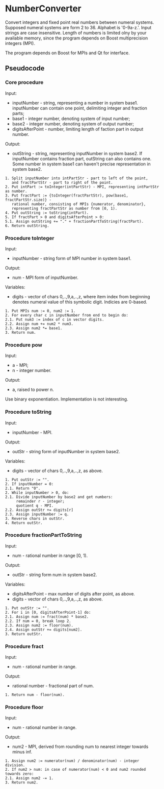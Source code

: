 # NumberConverter
Convert integers and fixed point real numbers between numeral systems. Supposed numeral systems are form 2 to 36. Alphabet is '0-9a-z\.'. Input strings are case insensitive. Length of numbers is limited olny by your available memory, since the program depends on Boost multiprecision integers (MPI).

The program depends on Boost for MPIs and Qt for interface.

## Pseudocode
### Core procedure
Input: 
- inputNumber - string, representing a number in system base1. inputNumber can contain one point, delimiting integer and fraction parts;
- base1 - integer number, denoting system of input number;
- base2 - integer number, denoting system of output number;
- digitsAfterPoint - number, limiting length of faction part in output number.

Output:
- outString - string, representing inputNumber in system base2. If inputNumber contains fraction part, outString can also contains one.  Some number in system base1 can haven't precise representation in system base2.

```
1. Split inputNumber into intPartStr - part to left of the point, 
   and fractPartStr - part to right of the point.
2. Put intPart := toInteger(intPartStr) - MPI, representing intPartStr as number.
3. Put fractPart := {toInteger(fractPartStr), pow(base1, fractPartStr.size)} - 
   rational number, consisting of MPIs {numerator, denominator}, 
   representing fractPartStr as number from [0, 1).
4. Put outString := toString(intPart).
5. If fractPart > 0 and digitsAfterPoint > 0:
5.1. Assign outString += "." + fractionPartToString(fractPart).
6. Return outString.
```

### Procedure toInteger
Input: 
- inputNumber - string form of MPI number in system base1.

Output:
- num - MPI form of inputNumber.

Variables:
- digits - vector of chars 0,..,9,a,..,z, where item index from beginning denotes numeral value of this symbolic digit. Indicies are 0-based.

```
1. Put MPIs num := 0, num2 := 1.
2. For every char c in inputNumber from end to begin do:
2.1. Put num3 := index of c in vector digits.
2.2. Assign num += num2 * num3.
2.3. Assign num2 *= base1.
3. Return num.
```

### Procedure pow
Input: 
- a - MPI;
- n - integer number.

Output:
- a, raised to power n.

Use binary exponentiation. Implementation is not interesting.

### Procedure toString
Input: 
- inputNumber - MPI.

Output:
- outStr - string form of inputNumber in system base2.

Variables:
- digits - vector of chars 0,..,9,a,..,z, as above.

```
1. Put outStr := "".
2. If inputNumber = 0:
2.1. Return "0".
2. While inputNumber > 0, do:
2.1. Divide inputNumber by base2 and get numbers:
     remainder r - integer;
     quotient q - MPI.
2.2. Assign outStr += digits[r]
2.3. Assign inputNumber := q.
3. Reverse chars in outStr.
4. Return outStr.
```

### Procedure fractionPartToString
Input: 
- num - rational number in range [0, 1).

Output:
- outStr - string form num in system base2.

Variables:
- digitsAfterPoint - max number of digits after point, as above.
- digits - vector of chars 0,..,9,a,..,z, as above.

```
1. Put outStr := "".
2. For i in [0, digitsAfterPoint-1] do:
2.1. Assign num := fract(num) * base2.
2.2. If num = 0, break loop 2.
2.3. Assign num2 := floor(num).
2.4. Assign outStr += digits[num2].
3. Return outStr.
```

### Procedure fract
Input: 
- num - rational number in range.

Output:
- rational number - fractional part of num.

```
1. Return num - floor(num).
```

### Procedure floor
Input: 
- num - rational number in range.

Output:
- num2 - MPI, derived from rounding num to nearest integer towards minus inf.

```
1. Assign num2 := numerator(num) / denominator(num) - integer division.
2. If num2 > num: in case of numerator(num) < 0 and num2 rounded towards zero:
2.1. Assign num2 -= 1.
3. Return num2.
```
